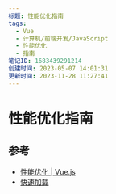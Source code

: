 ```yaml
---
标题: 性能优化指南
tags:
  - Vue
  - 计算机/前端开发/JavaScript
  - 性能优化
  - 指南
笔记ID: 1683439291214
创建时间: 2023-05-07 14:01:31
更新时间: 2023-11-28 11:27:41
---
```


# 性能优化指南

## 参考

- [性能优化 | Vue.js](https://cn.vuejs.org/guide/best-practices/performance.html#profiling-options)
- [快速加载](https://web.dev/fast/)
